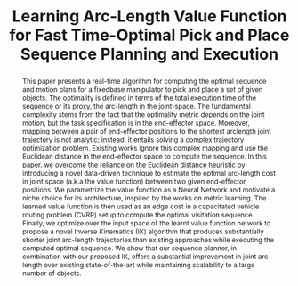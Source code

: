 ---
layout: project-page-new
title: "Learning Arc-Length Value Function for Fast Time-Optimal Pick and
Place Sequence Planning and Execution"
authors:
  - name: Prajwal Thakur*
    sup: 1
  - name: M. Nomaan Qureshi*
    sup: 1
  - name: Arun Kumar Singh
    sup: 2
  - name: Y V S Harish
    sup: 1
  - name: Pushkal Katara
    sup: 1
  - name: Houman Masnavi
    sup: 2
  - name: K. Madhava Krishna
    sup: 1
  - name: Brojeshwar Bhowmick
    sup: 3
affiliations:
  - name: IIIT Hyderabad, India
    link: https://robotics.iiit.ac.in
    sup: 1
  - name: Institute of Technology, University of Tartu
    link: #
    sup: 2
  - name: TCS Research, Kolkata, India
    link: #
    sup: 3
permalink: /publications/2023/Prajwal_Learning-Arc-Length/
abstract: "This paper presents a real-time algorithm for computing the optimal sequence and motion plans for a fixedbase manipulator to pick and place a set of given objects. The optimality is defined in terms of the total execution time of the sequence or its proxy, the arc-length in the joint-space. The fundamental complexity stems from the fact that the
optimality metric depends on the joint motion, but the task specification is in the end-effector space. Moreover, mapping between a pair of end-effector positions to the shortest arclength joint trajectory is not analytic; instead, it entails solving a complex trajectory optimization problem. Existing works ignore this complex mapping and use the Euclidean distance in the end-effector space to compute the sequence. In this paper,
we overcome the reliance on the Euclidean distance heuristic by introducing a novel data-driven technique to estimate the optimal arc-length cost in joint space (a.k.a the value function) between two given end-effector positions. We parametrize the value function as a Neural Network and motivate a niche choice for its architecture, inspired by the works on metric learning. The learned value function is then used as an edge cost in a capacitated vehicle routing problem (CVRP) setup to compute the optimal visitation sequence. Finally, we optimize over the input space of the learnt value function network to propose a novel Inverse Kinematics (IK) algorithm that produces substantially shorter joint arc-length trajectories than existing approaches while executing the computed optimal sequence. We show that our sequence planner, in combination with our proposed IK, offers a substantial improvement in
joint arc-length over existing state-of-the-art while maintaining
scalability to a large number of objects."
paper: https://ieeexplore.ieee.org/stamp/stamp.jsp?tp=&arnumber=10191434
#code: https://github.com/sudarshan-s-harithas/CCO-VOXEL 
#supplement: https://iiitaphyd-my.sharepoint.com/personal/avneesh_mishra_research_iiit_ac_in/Documents/Forms/All.aspx?RootFolder=%2Fpersonal%2Favneesh%5Fmishra%5Fresearch%5Fiiit%5Fac%5Fin%2FDocuments%2FRRC%2FOpposing%20View%20Loop%20Closure%2FE2CNN%2FPresented%20Material%2FReF%20Paper&FolderCTID=0x012000A1AB309DA2EB7542856220193D0C0808
#video: https://robotics.iiit.ac.in/publications/2020/deep-mpc-for-visual-servoing/video.mp4
#iframe: https://www.youtube.com/embed/qNAqAlb7m3E # https://www.youtube.com/embed/jhjskX4FQwA

---